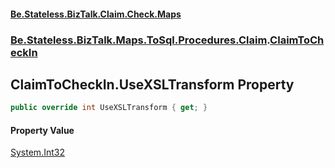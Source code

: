 #### [Be.Stateless.BizTalk.Claim.Check.Maps](README.md 'README')
### [Be.Stateless.BizTalk.Maps.ToSql.Procedures.Claim](Be.Stateless.BizTalk.Maps.ToSql.Procedures.Claim.md 'Be.Stateless.BizTalk.Maps.ToSql.Procedures.Claim').[ClaimToCheckIn](ClaimToCheckIn.md 'Be.Stateless.BizTalk.Maps.ToSql.Procedures.Claim.ClaimToCheckIn')

## ClaimToCheckIn.UseXSLTransform Property

```csharp
public override int UseXSLTransform { get; }
```

#### Property Value
[System.Int32](https://docs.microsoft.com/en-us/dotnet/api/System.Int32 'System.Int32')